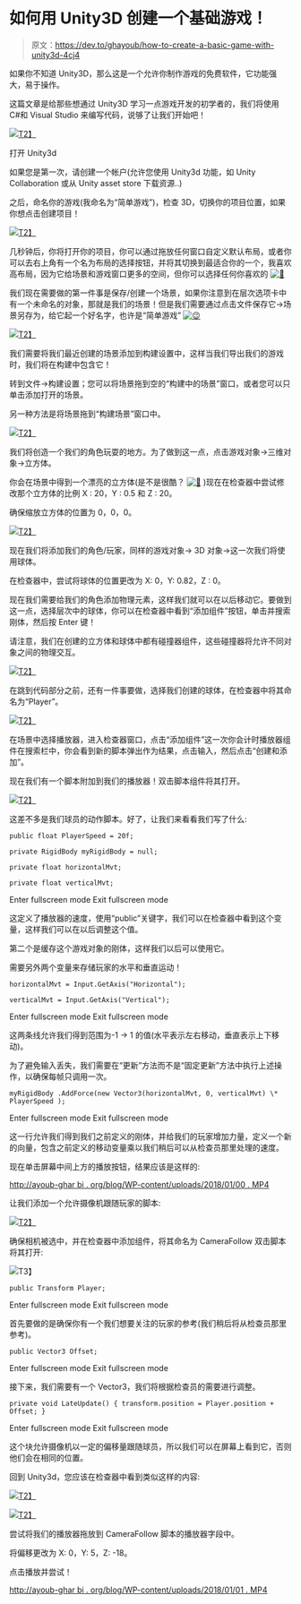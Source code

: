 # 如何用 Unity3D 创建一个基础游戏！

> 原文：<https://dev.to/ghayoub/how-to-create-a-basic-game-with-unity3d-4cj4>

如果你不知道 Unity3D，那么这是一个允许你制作游戏的免费软件，它功能强大，易于操作。

这篇文章是给那些想通过 Unity3D 学习一点游戏开发的初学者的，我们将使用 C#和 Visual Studio 来编写代码，说够了让我们开始吧！

[![](img/210a1471144914ca3b11deb86c70f13d.png)T2】](https://res.cloudinary.com/practicaldev/image/fetch/s--8l7vN-oU--/c_limit%2Cf_auto%2Cfl_progressive%2Cq_auto%2Cw_880/http://ayoub-gharbi.org/blog/wp-content/uploads/2017/12/00.png)

打开 Unity3d

如果您是第一次，请创建一个帐户(允许您使用 Unity3d 功能，如 Unity Collaboration 或从 Unity asset store 下载资源..)

之后，命名你的游戏(我命名为“简单游戏”)，检查 3D，切换你的项目位置，如果你想点击创建项目！

[![](img/247bc2aa80aee4705666dbc80389b305.png)T2】](https://res.cloudinary.com/practicaldev/image/fetch/s--WsTlVlgD--/c_limit%2Cf_auto%2Cfl_progressive%2Cq_auto%2Cw_880/http://ayoub-gharbi.org/blog/wp-content/uploads/2017/12/01-1024x556.png)

几秒钟后，你将打开你的项目，你可以通过拖放任何窗口自定义默认布局，或者你可以去右上角有一个名为布局的选择按钮，并将其切换到最适合你的一个，我喜欢高布局，因为它给场景和游戏窗口更多的空间，但你可以选择任何你喜欢的 [![🙂](img/83c6244eaf20b1039669c998e9e3fc7f.png)](https://res.cloudinary.com/practicaldev/image/fetch/s--nMCPmMVW--/c_limit%2Cf_auto%2Cfl_progressive%2Cq_auto%2Cw_880/https://s.w.oimg/core/emoji/2.4/72x72/1f642.png)

我们现在需要做的第一件事是保存/创建一个场景，如果你注意到在层次选项卡中有一个未命名的对象，那就是我们的场景！但是我们需要通过点击文件保存它->场景另存为，给它起一个好名字，也许是“简单游戏” [![😉](img/db20262eb234c8d924c08c56619fb566.png)](https://res.cloudinary.com/practicaldev/image/fetch/s--ROERhfb2--/c_limit%2Cf_auto%2Cfl_progressive%2Cq_auto%2Cw_880/https://s.w.oimg/core/emoji/2.4/72x72/1f609.png)

[![](img/cc0dd0b26093479f8b1b10ed53475a8d.png)T2】](https://res.cloudinary.com/practicaldev/image/fetch/s--PF1bwvCi--/c_limit%2Cf_auto%2Cfl_progressive%2Cq_auto%2Cw_880/http://ayoub-gharbi.org/blog/wp-content/uploads/2017/12/02-1024x553.png)

我们需要将我们最近创建的场景添加到构建设置中，这样当我们导出我们的游戏时，我们将在构建中包含它！

转到文件->构建设置；您可以将场景拖到空的“构建中的场景”窗口，或者您可以只单击添加打开的场景。

另一种方法是将场景拖到“构建场景”窗口中。

[![](img/550745de872c6830b872528c4fc02a23.png)T2】](https://res.cloudinary.com/practicaldev/image/fetch/s--UmN1fuOm--/c_limit%2Cf_auto%2Cfl_progressive%2Cq_auto%2Cw_880/http://ayoub-gharbi.org/blog/wp-content/uploads/2017/12/03-1024x556.png)

我们将创造一个我们的角色玩耍的地方。为了做到这一点，点击游戏对象->三维对象->立方体。

你会在场景中得到一个漂亮的立方体(是不是很酷？ [![🙂](img/83c6244eaf20b1039669c998e9e3fc7f.png)](https://res.cloudinary.com/practicaldev/image/fetch/s--nMCPmMVW--/c_limit%2Cf_auto%2Cfl_progressive%2Cq_auto%2Cw_880/https://s.w.oimg/core/emoji/2.4/72x72/1f642.png) )现在在检查器中尝试修改那个立方体的比例 X : 20，Y : 0.5 和 Z : 20。

确保缩放立方体的位置为 0，0，0。

[![](img/3ad491165365519a987bce4cc1feb95a.png)T2】](https://res.cloudinary.com/practicaldev/image/fetch/s--YcRapFsR--/c_limit%2Cf_auto%2Cfl_progressive%2Cq_auto%2Cw_880/http://ayoub-gharbi.org/blog/wp-content/uploads/2017/12/04-1024x555.png)

现在我们将添加我们的角色/玩家，同样的游戏对象-> 3D 对象->这一次我们将使用球体。

在检查器中，尝试将球体的位置更改为 X: 0，Y: 0.82，Z : 0。

现在我们需要给我们的角色添加物理元素，这样我们就可以在以后移动它。要做到这一点，选择层次中的球体，你可以在检查器中看到“添加组件”按钮，单击并搜索刚体，然后按 Enter 键！

请注意，我们在创建的立方体和球体中都有碰撞器组件，这些碰撞器将允许不同对象之间的物理交互。

[![](img/3a052c71351832e7d726a5dc515854ad.png)T2】](https://res.cloudinary.com/practicaldev/image/fetch/s--s902Ovxq--/c_limit%2Cf_auto%2Cfl_progressive%2Cq_auto%2Cw_880/http://ayoub-gharbi.org/blog/wp-content/uploads/2018/01/05.png)

在跳到代码部分之前，还有一件事要做，选择我们创建的球体，在检查器中将其命名为“Player”。

[![](img/79b0831444666ed25177b85757787581.png)T2】](https://res.cloudinary.com/practicaldev/image/fetch/s--8ujb8ntE--/c_limit%2Cf_auto%2Cfl_progressive%2Cq_auto%2Cw_880/http://ayoub-gharbi.org/blog/wp-content/uploads/2018/01/06.png)

在场景中选择播放器，进入检查器窗口，点击“添加组件”这一次你会计时播放器组件在搜索栏中，你会看到新的脚本弹出作为结果，点击输入，然后点击“创建和添加”。

现在我们有一个脚本附加到我们的播放器！双击脚本组件将其打开。

[![](img/139fe6334865584a2d4826a01d271d02.png)T2】](https://res.cloudinary.com/practicaldev/image/fetch/s--0mLx0FOQ--/c_limit%2Cf_auto%2Cfl_progressive%2Cq_auto%2Cw_880/http://ayoub-gharbi.org/blog/wp-content/uploads/2018/01/07-1.png)

这差不多是我们球员的动作脚本。好了，让我们来看看我们写了什么:

```
public float PlayerSpeed = 20f;

private RigidBody myRigidBody = null;

private float horizontalMvt;

private float verticalMvt; 
```

Enter fullscreen mode Exit fullscreen mode

这定义了播放器的速度，使用“public”关键字，我们可以在检查器中看到这个变量，这样我们可以在以后调整这个值。

第二个是缓存这个游戏对象的刚体，这样我们以后可以使用它。

需要另外两个变量来存储玩家的水平和垂直运动！

```
horizontalMvt = Input.GetAxis("Horizontal");

verticalMvt = Input.GetAxis("Vertical"); 
```

Enter fullscreen mode Exit fullscreen mode

这两条线允许我们得到范围为-1 -> 1 的值(水平表示左右移动，垂直表示上下移动)。

为了避免输入丢失，我们需要在“更新”方法而不是“固定更新”方法中执行上述操作，以确保每帧只调用一次。

```
myRigidBody .AddForce(new Vector3(horizontalMvt, 0, verticalMvt) \* PlayerSpeed ); 
```

Enter fullscreen mode Exit fullscreen mode

这一行允许我们得到我们之前定义的刚体，并给我们的玩家增加力量，定义一个新的向量，包含之前定义的移动变量乘以我们稍后可以从检查员那里处理的速度。

现在单击屏幕中间上方的播放按钮，结果应该是这样的:

[http://ayoub-ghar bi . org/blog/WP-content/uploads/2018/01/00 . MP4](http://ayoub-gharbi.org/blog/wp-content/uploads/2018/01/00.mp4)

让我们添加一个允许摄像机跟随玩家的脚本:

[![](img/3dcdcb7f98d4acea4909b998b94a6e3d.png)T2】](https://res.cloudinary.com/practicaldev/image/fetch/s--qwXYSPYP--/c_limit%2Cf_auto%2Cfl_progressive%2Cq_auto%2Cw_880/http://ayoub-gharbi.org/blog/wp-content/uploads/2018/01/08-1024x852.png)

确保相机被选中，并在检查器中添加组件，将其命名为 CameraFollow 双击脚本将其打开:

[![](img/6ae92cdbb5220a9a738678fbf0c68966.png)](https://res.cloudinary.com/practicaldev/image/fetch/s--axMPI5sh--/c_limit%2Cf_auto%2Cfl_progressive%2Cq_auto%2Cw_880/http://ayoub-gharbi.org/blog/wp-content/uploads/2018/01/09.png)T3】

```
public Transform Player; 
```

Enter fullscreen mode Exit fullscreen mode

首先要做的是确保你有一个我们想要关注的玩家的参考(我们稍后将从检查员那里参考)。

```
public Vector3 Offset; 
```

Enter fullscreen mode Exit fullscreen mode

接下来，我们需要有一个 Vector3，我们将根据检查员的需要进行调整。

```
private void LateUpdate() { transform.position = Player.position + Offset; } 
```

Enter fullscreen mode Exit fullscreen mode

这个块允许摄像机以一定的偏移量跟随球员，所以我们可以在屏幕上看到它，否则他们会在相同的位置。

回到 Unity3d，您应该在检查器中看到类似这样的内容:

[![](img/2dbcf97370dd4df2caecf393eb4f84f6.png)T2】](https://res.cloudinary.com/practicaldev/image/fetch/s--AtsZs5w8--/c_limit%2Cf_auto%2Cfl_progressive%2Cq_auto%2Cw_880/http://ayoub-gharbi.org/blog/wp-content/uploads/2018/01/10-1024x706.png)

[![](img/d7af53edfeef98ceca705c15f8453e91.png)T2】](https://res.cloudinary.com/practicaldev/image/fetch/s--gjA1RSqr--/c_limit%2Cf_auto%2Cfl_progressive%2Cq_auto%2Cw_880/http://ayoub-gharbi.org/blog/wp-content/uploads/2018/01/11-1.png)

尝试将我们的播放器拖放到 CameraFollow 脚本的播放器字段中。

将偏移更改为 X: 0，Y: 5，Z: -18。

点击播放并尝试！

[http://ayoub-ghar bi . org/blog/WP-content/uploads/2018/01/01 . MP4](http://ayoub-gharbi.org/blog/wp-content/uploads/2018/01/01.mp4)